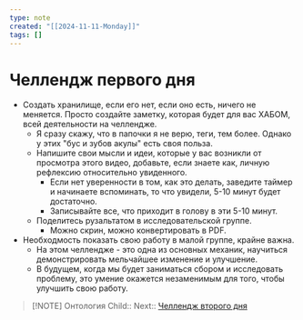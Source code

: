 ```yaml
---
type: note
created: "[[2024-11-11-Monday]]"
tags: []
---
```

#  Челлендж первого дня

- Создать хранилище, если его нет, если оно есть, ничего не меняется. Просто создайте заметку, которая будет для вас ХАБОМ, всей деятельности на челлендже.
	- ﻿﻿Я сразу скажу, что в папочки я не верю, теги, тем более. Однако у этих "бус и зубов акулы" есть своя польза.
	- ﻿﻿Напишите свои мысли и идеи, которые у вас возникли от просмотра этого видео, добавьте, если знаете как, личную рефлексию относительно увиденного.
		- ﻿﻿Если нет уверенности в том, как это делать, заведите таймер и начинаете вспоминать, то что увидели, 5-10 минут будет достаточно.
		- ﻿﻿Записывайте все, что приходит в голову в эти 5-10 минут.
	- ﻿﻿Поделитесь рузальтатом в исследовательской группе.
		- ﻿﻿Можно скрин, можно конвертировать в PDF.
- ﻿﻿Необходмость показать свою работу в малой группе, крайне важна.
	- ﻿﻿На этом челлендже - это одна из основных механик, научиться демонстрировать мельчайшее изменение и улучшение.
	- ﻿﻿В будущем, когда мы будет заниматься сбором и исследовать проблему, это умение окажется незаменимым для того, чтобы улучшить свою работу.



> [!NOTE] Онтология
> Child:: 
> Next:: [Челлендж второго дня](Челлендж%20второго%20дня.md)
